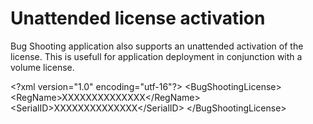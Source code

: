 # Unattended license activation

Bug Shooting application also supports an unattended activation of the license. This is usefull for application deployment in conjunction with a volume license.

&lt;?xml version=&quot;1.0&quot; encoding=&quot;utf-16&quot;?&gt;
&lt;BugShootingLicense&gt;
	&lt;RegName&gt;XXXXXXXXXXXXXX&lt;/RegName&gt;
	&lt;SerialID&gt;XXXXXXXXXXXXXX&lt;/SerialID&gt;
&lt;/BugShootingLicense&gt;
